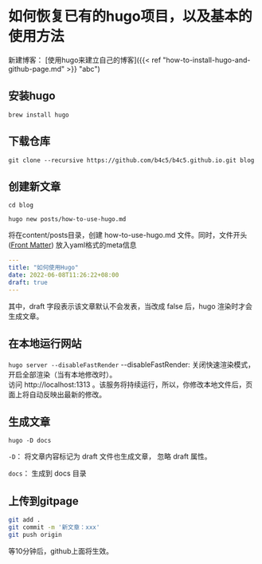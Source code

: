# 如何恢复已有的hugo项目，以及基本的使用方法

新建博客： [使用hugo来建立自己的博客]({{< ref "how-to-install-hugo-and-github-page.md" >}} "abc")

## 安装hugo

`brew install hugo`

## 下载仓库

`git clone --recursive https://github.com/b4c5/b4c5.github.io.git blog`

## 创建新文章

`cd blog`

`hugo new posts/how-to-use-hugo.md`

将在content/posts目录，创建 how-to-use-hugo.md 文件。同时，文件开头 ([Front Matter](https://gohugo.io/content-management/front-matter/#front-matter-formats)) 放入yaml格式的meta信息
```yaml
---
title: "如何使用Hugo"
date: 2022-06-08T11:26:22+08:00
draft: true
---
```
其中，draft 字段表示该文章默认不会发表，当改成 false 后，hugo 渲染时才会生成文章。

## 在本地运行网站
`hugo server --disableFastRender`
--disableFastRender: 关闭快速渲染模式，开启全部渲染（当有本地修改时）。<br />
访问 http://localhost:1313 。该服务将持续运行，所以，你修改本地文件后，页面上将自动反映出最新的修改。

## 生成文章

`hugo -D docs`

`-D`： 将文章内容标记为 draft 文件也生成文章， 忽略 draft 属性。

`docs`： 生成到 docs 目录

## 上传到gitpage

```bash
git add .
git commit -m '新文章：xxx'
git push origin
```

等10分钟后，github上面将生效。




